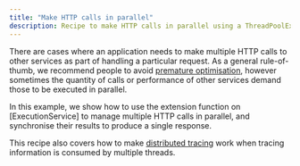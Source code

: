 ```yaml
---
title: "Make HTTP calls in parallel"
description: Recipe to make HTTP calls in parallel using a ThreadPoolExecutor
---
```

There are cases where an application needs to make multiple HTTP calls to other services as part of handling a particular request. 
As a general rule-of-thumb, we recommend people to avoid [premature optimisation], however sometimes the quantity of calls or performance of other services demand those to be executed in parallel.

In this example, we show how to use the extension function on [ExecutionService] to manage multiple HTTP calls in parallel, and synchronise their results to produce a single response.

This recipe also covers how to make [distributed tracing] work when tracing information is consumed by multiple threads.

<script src="https://gist-it.appspot.com/https://github.com/http4k/http4k/blob/master/src/docs/guide/howto/make_parallel_calls/example.kt"></script>

[premature optimisation]: https://wiki.c2.com/?PrematureOptimization
[distributed tracing]: /guide/howto/monitor_http4k/#distributed_tracing
[ThreadPoolExecutor]: https://www.baeldung.com/thread-pool-java-and-guava
